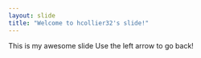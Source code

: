 ```yaml
---
layout: slide
title: "Welcome to hcollier32's slide!"
---
```

This is my awesome slide
Use the left arrow to go back!
